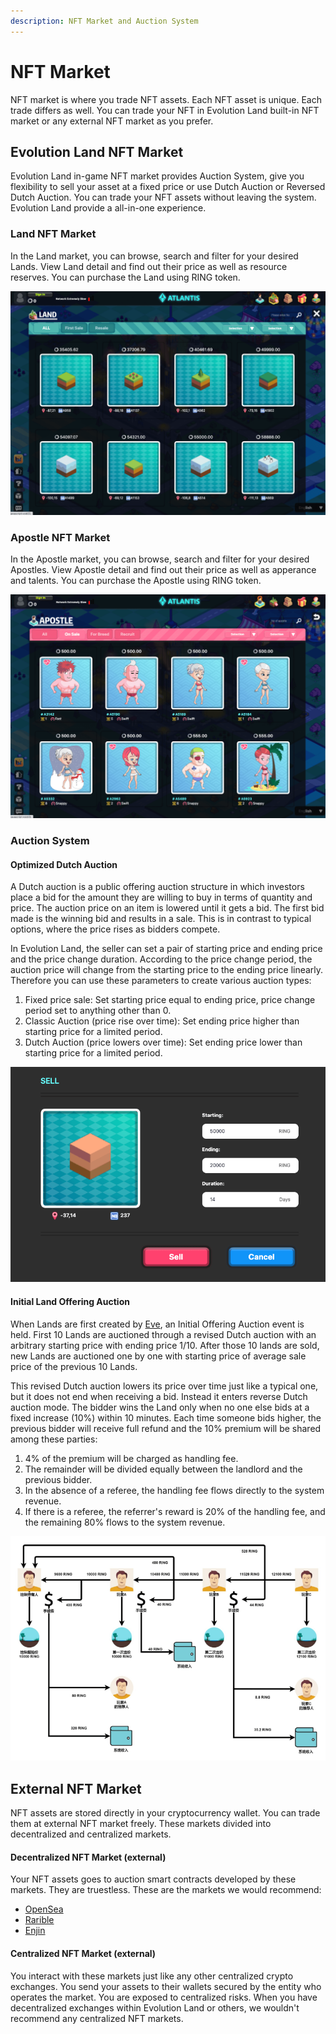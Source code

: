 ```yaml
---
description: NFT Market and Auction System
---
```


# NFT Market

NFT market is where you trade NFT assets.  Each NFT asset is unique.  Each trade differs as well.  You can trade your NFT in Evolution Land built-in NFT market or any external NFT market as you prefer.

## Evolution Land NFT Market

Evolution Land in-game NFT market provides Auction System, give you flexibility to sell your asset at a fixed price or use Dutch Auction or Reversed Dutch Auction.  You can trade your NFT assets without leaving the system.  Evolution Land provide a all-in-one experience.

### Land NFT Market

In the Land market, you can browse, search and filter for your desired Lands.  View Land detail and find out their price as well as resource reserves.  You can purchase the Land using RING token.

![Land NFT Market](../../.gitbook/assets/land-nft-market.png)

### Apostle NFT Market

In the Apostle market, you can browse, search and filter for your desired Apostles.  View Apostle detail and find out their price as well as apperance and talents.  You can purchase the Apostle using RING token.

![Apostle NFT Market](../../.gitbook/assets/apostle-nft-market.png)

### Auction System

#### Optimized Dutch Auction

A Dutch auction is a public offering auction structure in which investors place a bid for the amount they are willing to buy in terms of quantity and price. The auction price on an item is lowered until it gets a bid. The first bid made is the winning bid and results in a sale. This is in contrast to typical options, where the price rises as bidders compete.

In Evolution Land, the seller can set a pair of starting price and ending price and the price change duration. According to the price change period, the auction price will change from the starting price to the ending price linearly. Therefore you can use these parameters to create various auction types:

1. Fixed price sale: Set starting price equal to ending price, price change period set to anything other than 0.
2. Classic Auction (price rise over time): Set ending price higher than starting price for a limited period.
3. Dutch Auction (price lowers over time): Set ending price lower than starting price for a limited period.

![Auction Setting](../../.gitbook/assets/auction-sample.png)

#### Initial Land Offering Auction

When Lands are first created by [Eve](/), an Initial Offering Auction event is held.  First 10 Lands are auctioned through a revised Dutch auction with an arbitrary starting price with ending price 1/10.  After those 10 lands are sold, new Lands are auctioned one by one with starting price of average sale price of the previous 10 Lands.

This revised Dutch auction lowers its price over time just like a typical one, but it does not end when receiving a bid.  Instead it enters reverse Dutch auction mode.  The bidder wins the Land only when no one else bids at a fixed increase (10%) within 10 minutes.  Each time someone bids higher, the previous bidder will receive full refund and the 10% premium will be shared among these parties:

1. 4% of the premium will be charged as handling fee.
2. The remainder will be divided equally between the landlord and the previous bidder.
3. In the absence of a referee, the handling fee flows directly to the system revenue.
4. If there is a referee, the referrer's reward is 20% of the handling fee, and the remaining 80% flows to the system revenue.

![Initial Land Offering Auction](../../.gitbook/assets/auction-revenue.png)

## External NFT Market

NFT assets are stored directly in your cryptocurrency wallet.  You can trade them at external NFT market freely.  These markets divided into decentralized and centralized markets.

#### Decentralized NFT Market (external)

Your NFT assets goes to auction smart contracts developed by these markets.  They are truestless.  These are the markets we would recommend:

- [OpenSea](https://opensea.io/collection/evolutionland)
- [Rarible](https://app.rarible.com/collection/0x14a4123da9ad21b2215dc0ab6984ec1e89842c6d/collectibles)
- [Enjin](https://enjinx.io/eth/marketplace)

#### Centralized NFT Market (external)

You interact with these markets just like any other centralized crypto exchanges.  You send your assets to their wallets secured by the entity who operates the market.  You are exposed to centralized risks.  When you have decentralized exchanges within Evolution Land or others, we wouldn't recommend any centralized NFT markets.